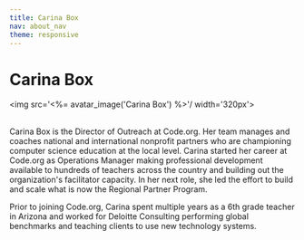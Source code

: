 ```yaml
---
title: Carina Box
nav: about_nav
theme: responsive
---
```

# Carina Box 

<img src='<%= avatar_image('Carina Box') %>'/ width='320px'>
<br/>
<br/>


Carina Box is the Director of Outreach at Code.org. Her team manages and coaches national and international nonprofit partners who are championing computer science education at the local level. Carina started her career at Code.org as Operations Manager making professional development available to hundreds of teachers across the country and building out the organization's facilitator capacity. In her next role, she led the effort to build and scale what is now the Regional Partner Program. 

Prior to joining Code.org, Carina spent multiple years as a 6th grade teacher in Arizona and worked for Deloitte Consulting performing global benchmarks and teaching clients to use new technology systems. 